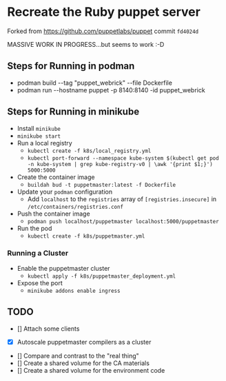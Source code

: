# Recreate the Ruby puppet server

Forked from https://github.com/puppetlabs/puppet commit `fd4024d`

MASSIVE WORK IN PROGRESS...but seems to work :-D

## Steps for Running in podman

* podman build --tag "puppet_webrick" --file Dockerfile
* podman run --hostname puppet -p 8140:8140 -id puppet_webrick

## Steps for Running in minikube

* Install `minikube`
* `minikube start`
* Run a local registry
  * `kubectl create -f k8s/local_registry.yml`
  * `kubectl port-forward --namespace kube-system $(kubectl get pod -n kube-system | grep kube-registry-v0 | \awk '{print $1;}') 5000:5000`
* Create the container image
  * `buildah bud -t puppetmaster:latest -f Dockerfile`
* Update your `podman` configuration
  * Add `localhost` to the `registries` array of `[registries.insecure]` in `/etc/containers/registries.conf`
* Push the container image
  * `podman push localhost/puppetmaster localhost:5000/puppetmaster`
* Run the pod
  * `kubectl create -f k8s/puppetmaster.yml`

### Running a Cluster
* Enable the puppetmaster cluster
  * `kubectl apply -f k8s/puppetmaster_deployment.yml`
* Expose the port
  * `minikube addons enable ingress`

## TODO

* [] Attach some clients
* [X] Autoscale puppetmaster compilers as a cluster
* [] Compare and contrast to the "real thing"
* [] Create a shared volume for the CA materials
* [] Create a shared volume for the environment code
